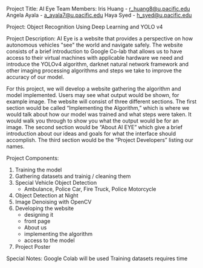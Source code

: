 Project Title: AI Eye
Team Members: 
Iris Huang - r_huang8@u.pacific.edu
Angela Ayala - a_ayala7@u.pacific.edu
Haya Syed - h_syed@u.pacific.edu

Project: Object Recognition Using Deep Learning and YOLO v4

Project Description:
  AI Eye is a website that provides a perspective on how autonomous vehicles "see" the world and navigate safely. The website consists of a brief introduction to Google Co-lab that allows us to have access to their virtual machines with applicable hardware we need and introduce the YOLOv4 algorithm, darknet natural network framework and other imaging processing algorithms and steps we take to improve the accuracy of our model. 

  For this project, we will develop a website gathering the algorithm and model implemented. Users may see what output would be shown, for example image. The website will consist of three different sections. The first section would be called “Implementing the Algorithm,” which is where we would talk about how our model was trained and what steps were taken. It would walk you through to show you what the output would be for an image. The second section would be “About AI EYE” which give a brief introduction about our ideas and goals for what the interface should accomplish. The third section would be the “Project Developers” listing our names. 
  
Project Components:
1) Training the model
2) Gathering datasets and trainig / cleaning them
3) Special Vehicle Object Detection
    - Ambulance, Police Car, Fire Truck, Police Motorcycle
4) Object Detection at Night
5) Image Denoising with OpenCV
6) Developing the website
    - designing it
    - front page
    - About us
    - implementing the algorithm
    - access to the model
7) Project Poster

Special Notes:
Google Colab will be used
Training datasets requires time
